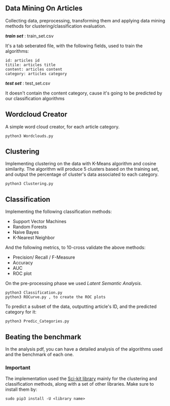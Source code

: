 ## Data Mining On Articles
Collecting data, preprocessing, transforming them and applying data mining methods for clustering/classification evaluation.

***train set*** : train_set.csv

It's a tab seberated file, with the following fields, used to train the algorithms:
					

    id: articles id
    titile: articles title
    content: articles content
    category: articles category
***test set*** : test_set.csv

It doesn't contain the content category, cause it's going to be predicted by our classification algorithms

## Wordcloud Creator

A simple word cloud creator, for each article category.

    python3 Wordclouds.py

## Clustering

Implementing clustering on the data with K-Means algorithm and cosine similarity. The algorithm will produce 5 clusters based on the training set, and output the percentage of cluster's data associated to each category.

    python3 Clustering.py
## Classification

Implementing the following classification methods:

 - Support Vector Machines
 - Random Forests
 - Naive Bayes
 - K-Nearest Neighbor
 
 And the following metrics, to 10-cross validate the above methods:
 
 - Precision/ Recall / F-Measure
 - Accuracy
 - AUC
 - ROC plot

On the pre-processing phase we used *Latent Semantic Analysis*.

    python3 Classification.py
    python3 ROCurve.py , to create the ROC plots

To predict a subset of the data, outputting article's ID, and the predicted category for it:

    python3 Predic_Categories.py
    
## Beating the benchmark

In the analysis pdf, you can have a detailed analysis of the algorithms used and the benchmark of each one.

### Important

The implementation used the [Sci-kit library](https://scikit-learn.org/stable/index.html) mainly for the clustering and classification methods, along with a set of other libraries. 
Make sure to install them by:

    sudo pip3 install -U <library name>


